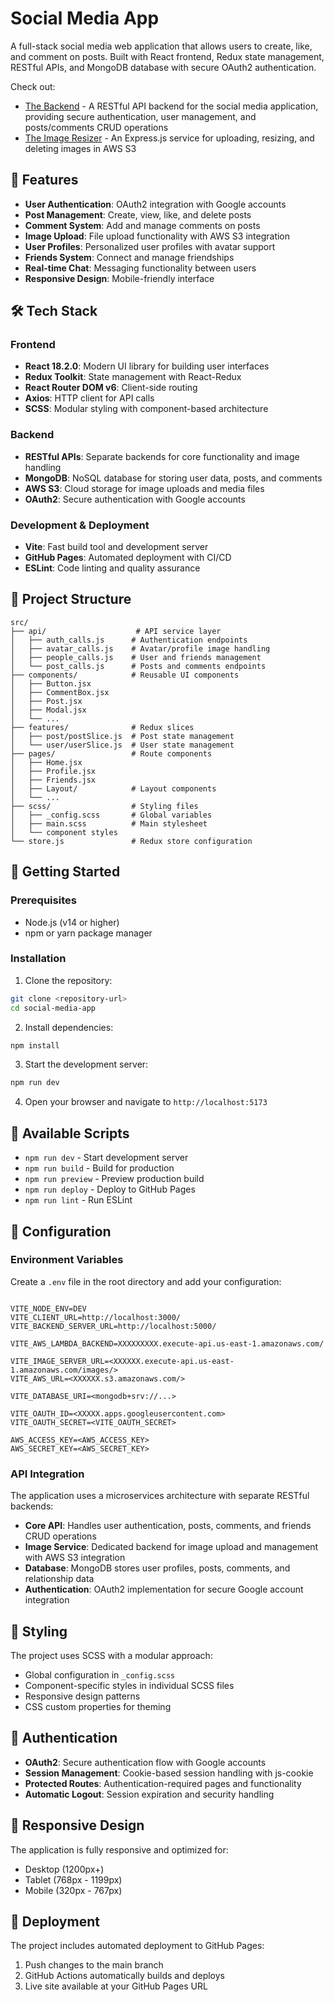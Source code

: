 # Social Media App

A full-stack social media web application that allows users to create, like, and comment on posts. Built with React frontend, Redux state management, RESTful APIs, and MongoDB database with secure OAuth2 authentication.

Check out: 
- [The Backend](https://github.com/Mohsin-Riaz/social-hub-backend) - A RESTful API backend for the social media application, providing secure authentication, user management, and posts/comments CRUD operations
- [The Image Resizer](https://github.com/Mohsin-Riaz/social-hub-image-backend) - An Express.js service for uploading, resizing, and deleting images in AWS S3

## 🚀 Features

- **User Authentication**: OAuth2 integration with Google accounts
- **Post Management**: Create, view, like, and delete posts
- **Comment System**: Add and manage comments on posts
- **Image Upload**: File upload functionality with AWS S3 integration
- **User Profiles**: Personalized user profiles with avatar support
- **Friends System**: Connect and manage friendships
- **Real-time Chat**: Messaging functionality between users
- **Responsive Design**: Mobile-friendly interface

## 🛠️ Tech Stack

### Frontend
- **React 18.2.0**: Modern UI library for building user interfaces
- **Redux Toolkit**: State management with React-Redux
- **React Router DOM v6**: Client-side routing
- **Axios**: HTTP client for API calls
- **SCSS**: Modular styling with component-based architecture

### Backend
- **RESTful APIs**: Separate backends for core functionality and image handling
- **MongoDB**: NoSQL database for storing user data, posts, and comments
- **AWS S3**: Cloud storage for image uploads and media files
- **OAuth2**: Secure authentication with Google accounts

### Development & Deployment
- **Vite**: Fast build tool and development server
- **GitHub Pages**: Automated deployment with CI/CD
- **ESLint**: Code linting and quality assurance

## 📁 Project Structure

```
src/
├── api/                    # API service layer
│   ├── auth_calls.js      # Authentication endpoints
│   ├── avatar_calls.js    # Avatar/profile image handling
│   ├── people_calls.js    # User and friends management
│   └── post_calls.js      # Posts and comments endpoints
├── components/            # Reusable UI components
│   ├── Button.jsx
│   ├── CommentBox.jsx
│   ├── Post.jsx
│   ├── Modal.jsx
│   └── ...
├── features/              # Redux slices
│   ├── post/postSlice.js  # Post state management
│   └── user/userSlice.js  # User state management
├── pages/                 # Route components
│   ├── Home.jsx
│   ├── Profile.jsx
│   ├── Friends.jsx
│   ├── Layout/            # Layout components
│   └── ...
├── scss/                  # Styling files
│   ├── _config.scss       # Global variables
│   ├── main.scss          # Main stylesheet
│   └── component styles
└── store.js               # Redux store configuration
```

## 🚦 Getting Started

### Prerequisites

- Node.js (v14 or higher)
- npm or yarn package manager

### Installation

1. Clone the repository:
```bash
git clone <repository-url>
cd social-media-app
```

2. Install dependencies:
```bash
npm install
```

3. Start the development server:
```bash
npm run dev
```

4. Open your browser and navigate to `http://localhost:5173`

## 📜 Available Scripts

- `npm run dev` - Start development server
- `npm run build` - Build for production
- `npm run preview` - Preview production build
- `npm run deploy` - Deploy to GitHub Pages
- `npm run lint` - Run ESLint

## 🔧 Configuration

### Environment Variables

Create a `.env` file in the root directory and add your configuration:

```env

VITE_NODE_ENV=DEV
VITE_CLIENT_URL=http://localhost:3000/
VITE_BACKEND_SERVER_URL=http://localhost:5000/

VITE_AWS_LAMBDA_BACKEND=XXXXXXXXX.execute-api.us-east-1.amazonaws.com/

VITE_IMAGE_SERVER_URL=<XXXXXX.execute-api.us-east-1.amazonaws.com/images/>
VITE_AWS_URL=<XXXXXX.s3.amazonaws.com/>

VITE_DATABASE_URI=<mongodb+srv://...>

VITE_OAUTH_ID=<XXXXX.apps.googleusercontent.com>
VITE_OAUTH_SECRET=<VITE_OAUTH_SECRET>

AWS_ACCESS_KEY=<AWS_ACCESS_KEY>
AWS_SECRET_KEY=<AWS_SECRET_KEY>
```

### API Integration

The application uses a microservices architecture with separate RESTful backends:

- **Core API**: Handles user authentication, posts, comments, and friends CRUD operations
- **Image Service**: Dedicated backend for image upload and management with AWS S3 integration
- **Database**: MongoDB stores user profiles, posts, comments, and relationship data
- **Authentication**: OAuth2 implementation for secure Google account integration

## 🎨 Styling

The project uses SCSS with a modular approach:

- Global configuration in `_config.scss`
- Component-specific styles in individual SCSS files
- Responsive design patterns
- CSS custom properties for theming

## 🔐 Authentication

- **OAuth2**: Secure authentication flow with Google accounts
- **Session Management**: Cookie-based session handling with js-cookie
- **Protected Routes**: Authentication-required pages and functionality
- **Automatic Logout**: Session expiration and security handling

## 📱 Responsive Design

The application is fully responsive and optimized for:

- Desktop (1200px+)
- Tablet (768px - 1199px)
- Mobile (320px - 767px)

## 🚀 Deployment

The project includes automated deployment to GitHub Pages:

1. Push changes to the main branch
2. GitHub Actions automatically builds and deploys
3. Live site available at your GitHub Pages URL
